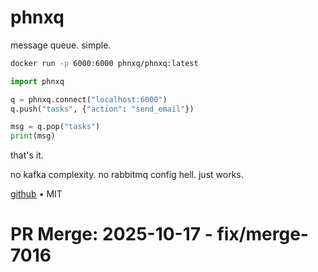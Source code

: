 # phnxq

message queue. simple.

```bash
docker run -p 6000:6000 phnxq/phnxq:latest
```

```python
import phnxq

q = phnxq.connect("localhost:6000")
q.push("tasks", {"action": "send_email"})

msg = q.pop("tasks")
print(msg)
```

that's it.

no kafka complexity. no rabbitmq config hell. just works.

[github](https://github.com/queue-systems/phnxq) • MIT

# PR Merge: 2025-10-17 - fix/merge-7016
